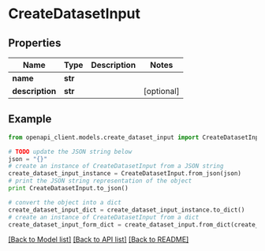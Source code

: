 # CreateDatasetInput


## Properties

Name | Type | Description | Notes
------------ | ------------- | ------------- | -------------
**name** | **str** |  | 
**description** | **str** |  | [optional] 

## Example

```python
from openapi_client.models.create_dataset_input import CreateDatasetInput

# TODO update the JSON string below
json = "{}"
# create an instance of CreateDatasetInput from a JSON string
create_dataset_input_instance = CreateDatasetInput.from_json(json)
# print the JSON string representation of the object
print CreateDatasetInput.to_json()

# convert the object into a dict
create_dataset_input_dict = create_dataset_input_instance.to_dict()
# create an instance of CreateDatasetInput from a dict
create_dataset_input_form_dict = create_dataset_input.from_dict(create_dataset_input_dict)
```
[[Back to Model list]](../README.md#documentation-for-models) [[Back to API list]](../README.md#documentation-for-api-endpoints) [[Back to README]](../README.md)


